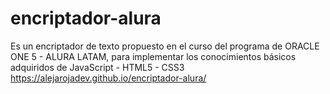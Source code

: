 # encriptador-alura
Es un encriptador de texto propuesto en el curso del programa de ORACLE ONE 5 - ALURA LATAM,  para implementar los conocimientos básicos adquiridos de  JavaScript - HTML5 - CSS3
https://alejarojadev.github.io/encriptador-alura/
